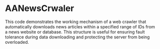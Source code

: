 # AANewsCrwaler
This code demonstrates the working mechanism of a web crawler that automatically downloads news articles within a specified range of IDs from a news website or database. This structure is useful for ensuring fault tolerance during data downloading and protecting the server from being overloaded.
